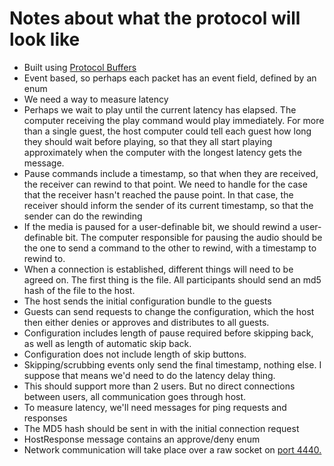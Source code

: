 # Notes about what the protocol will look like

* Built using [Protocol Buffers](https://developers.google.com/protocol-buffers/)
* Event based, so perhaps each packet has an event field, defined by an enum
* We need a way to measure latency
* Perhaps we wait to play until the current latency has elapsed. The computer
  receiving the play command would play immediately. For more than a
  single guest, the host computer could tell each guest how long they
  should wait before playing, so that they all start playing approximately
  when the computer with the longest latency gets the message.
* Pause commands include a timestamp, so that when they are received, 
  the receiver can rewind to that point. We need to handle for the case 
  that the receiver hasn't reached the pause point. In that case, the 
  receiver should inform the sender of its current timestamp, so that 
  the sender can do the rewinding
* If the media is paused for a user-definable bit, we should rewind a
  user-definable bit. The computer responsible for pausing the audio 
  should be the one to send a command to the other to rewind, with a 
  timestamp to rewind to. 
* When a connection is established, different things will need to be
  agreed on. The first thing is the file. All participants should send
  an md5 hash of the file to the host.
* The host sends the initial configuration bundle to the guests
* Guests can send requests to change the configuration, which the host
  then either denies or approves and distributes to all guests.
* Configuration includes length of pause required before skipping back,
  as well as length of automatic skip back.
* Configuration does not include length of skip buttons.
* Skipping/scrubbing events only send the final timestamp, nothing
  else. I suppose that means we'd need to do the latency delay thing. 
* This should support more than 2 users. But no direct connections
  between users, all communication goes through host.
* To measure latency, we'll need messages for ping requests and responses
* The MD5 hash should be sent in with the initial connection request
* HostResponse message contains an approve/deny enum
* Network communication will take place over a raw socket on [port 4440.](http://www.iana.org/assignments/service-names-port-numbers/service-names-port-numbers.xhtml?&page=82) 